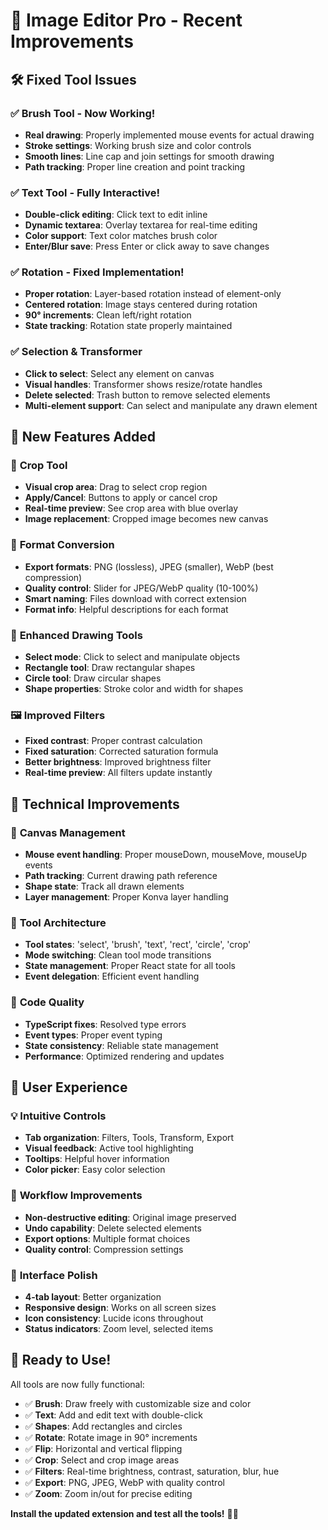 # 🎨 Image Editor Pro - Recent Improvements

## 🛠️ **Fixed Tool Issues**

### ✅ **Brush Tool - Now Working!**
- **Real drawing**: Properly implemented mouse events for actual drawing
- **Stroke settings**: Working brush size and color controls
- **Smooth lines**: Line cap and join settings for smooth drawing
- **Path tracking**: Proper line creation and point tracking

### ✅ **Text Tool - Fully Interactive!**
- **Double-click editing**: Click text to edit inline
- **Dynamic textarea**: Overlay textarea for real-time editing
- **Color support**: Text color matches brush color
- **Enter/Blur save**: Press Enter or click away to save changes

### ✅ **Rotation - Fixed Implementation!**
- **Proper rotation**: Layer-based rotation instead of element-only
- **Centered rotation**: Image stays centered during rotation
- **90° increments**: Clean left/right rotation
- **State tracking**: Rotation state properly maintained

### ✅ **Selection & Transformer**
- **Click to select**: Select any element on canvas
- **Visual handles**: Transformer shows resize/rotate handles
- **Delete selected**: Trash button to remove selected elements
- **Multi-element support**: Can select and manipulate any drawn element

## 🎯 **New Features Added**

### 🔄 **Crop Tool**
- **Visual crop area**: Drag to select crop region
- **Apply/Cancel**: Buttons to apply or cancel crop
- **Real-time preview**: See crop area with blue overlay
- **Image replacement**: Cropped image becomes new canvas

### 📁 **Format Conversion**
- **Export formats**: PNG (lossless), JPEG (smaller), WebP (best compression)
- **Quality control**: Slider for JPEG/WebP quality (10-100%)
- **Smart naming**: Files download with correct extension
- **Format info**: Helpful descriptions for each format

### 🎨 **Enhanced Drawing Tools**
- **Select mode**: Click to select and manipulate objects
- **Rectangle tool**: Draw rectangular shapes
- **Circle tool**: Draw circular shapes
- **Shape properties**: Stroke color and width for shapes

### 🖼️ **Improved Filters**
- **Fixed contrast**: Proper contrast calculation
- **Fixed saturation**: Corrected saturation formula
- **Better brightness**: Improved brightness filter
- **Real-time preview**: All filters update instantly

## 🎯 **Technical Improvements**

### 📐 **Canvas Management**
- **Mouse event handling**: Proper mouseDown, mouseMove, mouseUp events
- **Path tracking**: Current drawing path reference
- **Shape state**: Track all drawn elements
- **Layer management**: Proper Konva layer handling

### 🎨 **Tool Architecture**
- **Tool states**: 'select', 'brush', 'text', 'rect', 'circle', 'crop'
- **Mode switching**: Clean tool mode transitions
- **State management**: Proper React state for all tools
- **Event delegation**: Efficient event handling

### 🔧 **Code Quality**
- **TypeScript fixes**: Resolved type errors
- **Event types**: Proper event typing
- **State consistency**: Reliable state management
- **Performance**: Optimized rendering and updates

## 🎯 **User Experience**

### 💡 **Intuitive Controls**
- **Tab organization**: Filters, Tools, Transform, Export
- **Visual feedback**: Active tool highlighting
- **Tooltips**: Helpful hover information
- **Color picker**: Easy color selection

### 🔄 **Workflow Improvements**
- **Non-destructive editing**: Original image preserved
- **Undo capability**: Delete selected elements
- **Export options**: Multiple format choices
- **Quality control**: Compression settings

### 📱 **Interface Polish**
- **4-tab layout**: Better organization
- **Responsive design**: Works on all screen sizes
- **Icon consistency**: Lucide icons throughout
- **Status indicators**: Zoom level, selected items

## 🚀 **Ready to Use!**

All tools are now fully functional:
- ✅ **Brush**: Draw freely with customizable size and color
- ✅ **Text**: Add and edit text with double-click
- ✅ **Shapes**: Add rectangles and circles
- ✅ **Rotate**: Rotate image in 90° increments
- ✅ **Flip**: Horizontal and vertical flipping
- ✅ **Crop**: Select and crop image areas
- ✅ **Filters**: Real-time brightness, contrast, saturation, blur, hue
- ✅ **Export**: PNG, JPEG, WebP with quality control
- ✅ **Zoom**: Zoom in/out for precise editing

**Install the updated extension and test all the tools!** 🎨✨ 